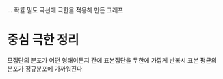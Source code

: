...
확률 밀도 곡선에 극한을 적용해 만든 그래프


# 중심 극한 정리 

모집단의 분포가 어떤 형태이든지 간에 표본집단을 무한에 가깝게 반복시 표본 평균의 분포가 정규분포에 가까워진다

